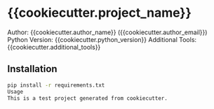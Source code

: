 # {{cookiecutter.project_name}}

Author: {{cookiecutter.author_name}} ({{cookiecutter.author_email}})
Python Version: {{cookiecutter.python_version}}
Additional Tools: {{cookiecutter.additional_tools}}

## Installation

```bash
pip install -r requirements.txt
Usage
This is a test project generated from cookiecutter.
